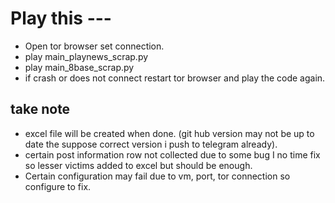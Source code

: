 # Play this ---
- Open tor browser set connection.
- play main_playnews_scrap.py
- play main_8base_scrap.py
- if crash or does not connect restart tor browser and play the code again.
## take note
- excel file will be created when done. (git hub version may not be up to date the suppose correct version i push to telegram already).
- certain post information row not collected due to some bug I no time fix so lesser victims added to excel but should be enough.
- Certain configuration may fail due to vm, port, tor connection so configure to fix.

